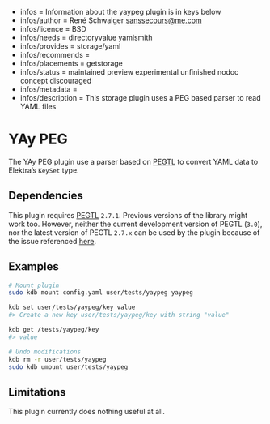 - infos = Information about the yaypeg plugin is in keys below
- infos/author = René Schwaiger <sanssecours@me.com>
- infos/licence = BSD
- infos/needs = directoryvalue yamlsmith
- infos/provides = storage/yaml
- infos/recommends =
- infos/placements = getstorage
- infos/status = maintained preview experimental unfinished nodoc concept discouraged
- infos/metadata =
- infos/description = This storage plugin uses a PEG based parser to read YAML files

# YAy PEG

The YAy PEG plugin use a parser based on [PEGTL](https://github.com/taocpp/PEGTL) to convert YAML data to Elektra’s `KeySet` type.

## Dependencies

This plugin requires [PEGTL](https://github.com/taocpp/PEGTL/blob/2.7.x/doc/Installing-and-Using.md) `2.7.1`. Previous versions of the
library might work too. However, neither the current development version of PEGTL (`3.0`), nor the latest version of PEGTL `2.7.x` can be
used by the plugin because of the issue referenced [here](https://github.com/taocpp/PEGTL/issues/143).

## Examples

```sh
# Mount plugin
sudo kdb mount config.yaml user/tests/yaypeg yaypeg

kdb set user/tests/yaypeg/key value
#> Create a new key user/tests/yaypeg/key with string "value"

kdb get /tests/yaypeg/key
#> value

# Undo modifications
kdb rm -r user/tests/yaypeg
sudo kdb umount user/tests/yaypeg
```

## Limitations

This plugin currently does nothing useful at all.
